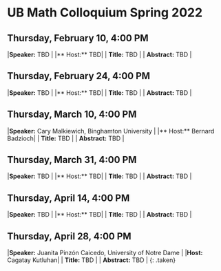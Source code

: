 # UB Math Colloquium Spring 2022


## Thursday, February 10, 4:00 PM

|**Speaker:** TBD |
|** Host:** TBD|
| **Title:** TBD |
| **Abstract:** TBD |

## Thursday, February 24, 4:00 PM

|**Speaker:** TBD |
|** Host:** TBD|
| **Title:** TBD |
| **Abstract:** TBD |

## Thursday, March 10, 4:00 PM

|**Speaker:** Cary Malkiewich, Binghamton University |
|** Host:** Bernard Badzioch|
| **Title:** TBD |
| **Abstract:** TBD |

## Thursday, March 31, 4:00 PM

|**Speaker:** TBD |
|** Host:** TBD|
| **Title:** TBD |
| **Abstract:** TBD |

## Thursday, April 14, 4:00 PM

|**Speaker:** TBD |
|** Host:** TBD|
| **Title:** TBD |
| **Abstract:** TBD |

## Thursday, April 28, 4:00 PM

|**Speaker:**  Juanita Pinzón Caicedo, University of Notre Dame |
|**Host:** Cagatay Kutluhan|
| **Title:** TBD |
| **Abstract:** TBD |
{: .taken}
